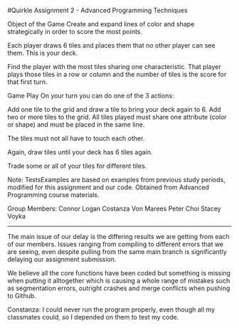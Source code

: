 #Quirkle
Assignment 2 - Advanced Programming Techniques

Object of the Game
Create and expand lines of color and shape strategically in order to score the most points.

Each player draws 6 tiles and places them that no other player can see them. This is your deck.

Find the player with the most tiles sharing one characteristic. That player plays those tiles in a row or column and the number of tiles is the score for that first turn.

Game Play
On your turn you can do one of the 3 actions:

Add one tile to the grid and draw a tile to bring your deck again to 6.
Add two or more tiles to the grid.
All tiles played must share one attribute (color or shape) and must be placed in the same line.

The tiles must not all have to touch each other.

Again, draw tiles until your deck has 6 tiles again.

Trade some or all of your tiles for different tiles.

Note: TestsExamples are based on examples from previous study periods, modified for this assignment and our code. Obtained from Advanced Programming course materials.

Group Members:
Connor Logan
Costanza Von Marees
Peter Choi
Stacey Voyka

---

The main issue of our delay is the differing results we are getting from each of our members.
Issues ranging from compiling to different errors that we are seeing, even despite pulling from the same main branch
is significantly delaying our assignment submission.

We believe all the core functions have been coded but something is missing when putting it alltogether which is causing
a whole range of mistakes such as segmentation errors, outright crashes and merge conflicts when pushing to Github.

Constanza: I could never run the program properly, even though all my classmates could, so I depended on them to test my code.
